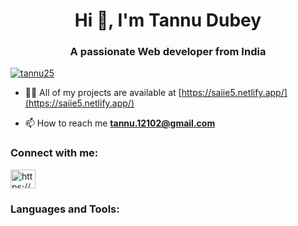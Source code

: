 <h1 align="center">Hi 👋, I'm Tannu Dubey</h1>
<h3 align="center">A passionate Web developer from India</h3>

<p align="left"> <a href="https://github.com/ryo-ma/github-profile-trophy"><img src="https://github-profile-trophy.vercel.app/?username=tannu25" alt="tannu25" /></a> </p>

- 👨‍💻 All of my projects are available at [https://saiie5.netlify.app/](https://saiie5.netlify.app/)

- 📫 How to reach me **tannu.12102@gmail.com**

<h3 align="left">Connect with me:</h3>
<p align="left">
<a href="https://www.linkedin.com/in/tannu-dubey-198a7a195/" target="blank"><img align="center" src="https://raw.githubusercontent.com/rahuldkjain/github-profile-readme-generator/master/src/images/icons/Social/linked-in-alt.svg" alt="https://www.linkedin.com/in/mavuduru-v-s-sai-kumar-3692aa1a3/" height="30" width="40" /></a>
</p>

<h3 align="left">Languages and Tools:</h3>
<p align="left"> <a href="https://www.w3schools.com/css/" target="_blank"> <img src="https://raw.githubusercontent.com/devico
